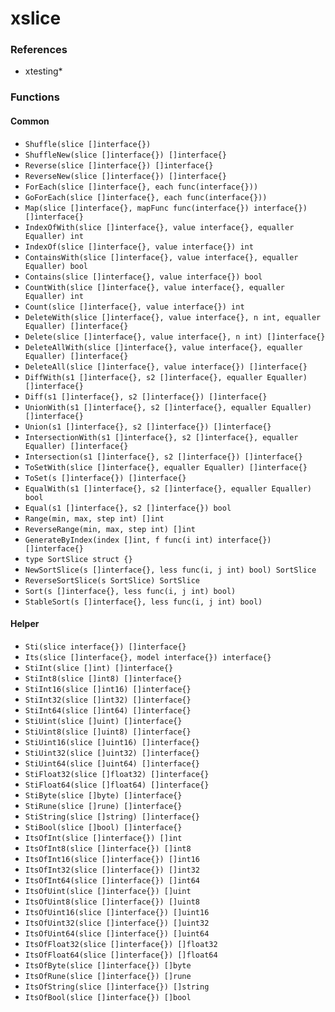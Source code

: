 # xslice

### References

+ xtesting*

### Functions

#### Common

+ `Shuffle(slice []interface{})`
+ `ShuffleNew(slice []interface{}) []interface{}`
+ `Reverse(slice []interface{}) []interface{}`
+ `ReverseNew(slice []interface{}) []interface{}`
+ `ForEach(slice []interface{}, each func(interface{}))`
+ `GoForEach(slice []interface{}, each func(interface{}))`
+ `Map(slice []interface{}, mapFunc func(interface{}) interface{}) []interface{}`
+ `IndexOfWith(slice []interface{}, value interface{}, equaller Equaller) int`
+ `IndexOf(slice []interface{}, value interface{}) int`
+ `ContainsWith(slice []interface{}, value interface{}, equaller Equaller) bool`
+ `Contains(slice []interface{}, value interface{}) bool`
+ `CountWith(slice []interface{}, value interface{}, equaller Equaller) int`
+ `Count(slice []interface{}, value interface{}) int`
+ `DeleteWith(slice []interface{}, value interface{}, n int, equaller Equaller) []interface{}`
+ `Delete(slice []interface{}, value interface{}, n int) []interface{}`
+ `DeleteAllWith(slice []interface{}, value interface{}, equaller Equaller) []interface{}`
+ `DeleteAll(slice []interface{}, value interface{}) []interface{}`
+ `DiffWith(s1 []interface{}, s2 []interface{}, equaller Equaller) []interface{}`
+ `Diff(s1 []interface{}, s2 []interface{}) []interface{}`
+ `UnionWith(s1 []interface{}, s2 []interface{}, equaller Equaller) []interface{}`
+ `Union(s1 []interface{}, s2 []interface{}) []interface{}`
+ `IntersectionWith(s1 []interface{}, s2 []interface{}, equaller Equaller) []interface{}`
+ `Intersection(s1 []interface{}, s2 []interface{}) []interface{}`
+ `ToSetWith(slice []interface{}, equaller Equaller) []interface{}`
+ `ToSet(s []interface{}) []interface{}`
+ `EqualWith(s1 []interface{}, s2 []interface{}, equaller Equaller) bool`
+ `Equal(s1 []interface{}, s2 []interface{}) bool`
+ `Range(min, max, step int) []int`
+ `ReverseRange(min, max, step int) []int`
+ `GenerateByIndex(index []int, f func(i int) interface{}) []interface{}`
+ `type SortSlice struct {}`
+ `NewSortSlice(s []interface{}, less func(i, j int) bool) SortSlice`
+ `ReverseSortSlice(s SortSlice) SortSlice`
+ `Sort(s []interface{}, less func(i, j int) bool)`
+ `StableSort(s []interface{}, less func(i, j int) bool)`

#### Helper

+ `Sti(slice interface{}) []interface{}`
+ `Its(slice []interface{}, model interface{}) interface{}`
+ `StiInt(slice []int) []interface{}`
+ `StiInt8(slice []int8) []interface{}`
+ `StiInt16(slice []int16) []interface{}`
+ `StiInt32(slice []int32) []interface{}`
+ `StiInt64(slice []int64) []interface{}`
+ `StiUint(slice []uint) []interface{}`
+ `StiUint8(slice []uint8) []interface{}`
+ `StiUint16(slice []uint16) []interface{}`
+ `StiUint32(slice []uint32) []interface{}`
+ `StiUint64(slice []uint64) []interface{}`
+ `StiFloat32(slice []float32) []interface{}`
+ `StiFloat64(slice []float64) []interface{}`
+ `StiByte(slice []byte) []interface{}`
+ `StiRune(slice []rune) []interface{}`
+ `StiString(slice []string) []interface{}`
+ `StiBool(slice []bool) []interface{}`
+ `ItsOfInt(slice []interface{}) []int`
+ `ItsOfInt8(slice []interface{}) []int8`
+ `ItsOfInt16(slice []interface{}) []int16`
+ `ItsOfInt32(slice []interface{}) []int32`
+ `ItsOfInt64(slice []interface{}) []int64`
+ `ItsOfUint(slice []interface{}) []uint`
+ `ItsOfUint8(slice []interface{}) []uint8`
+ `ItsOfUint16(slice []interface{}) []uint16`
+ `ItsOfUint32(slice []interface{}) []uint32`
+ `ItsOfUint64(slice []interface{}) []uint64`
+ `ItsOfFloat32(slice []interface{}) []float32`
+ `ItsOfFloat64(slice []interface{}) []float64`
+ `ItsOfByte(slice []interface{}) []byte`
+ `ItsOfRune(slice []interface{}) []rune`
+ `ItsOfString(slice []interface{}) []string`
+ `ItsOfBool(slice []interface{}) []bool`
